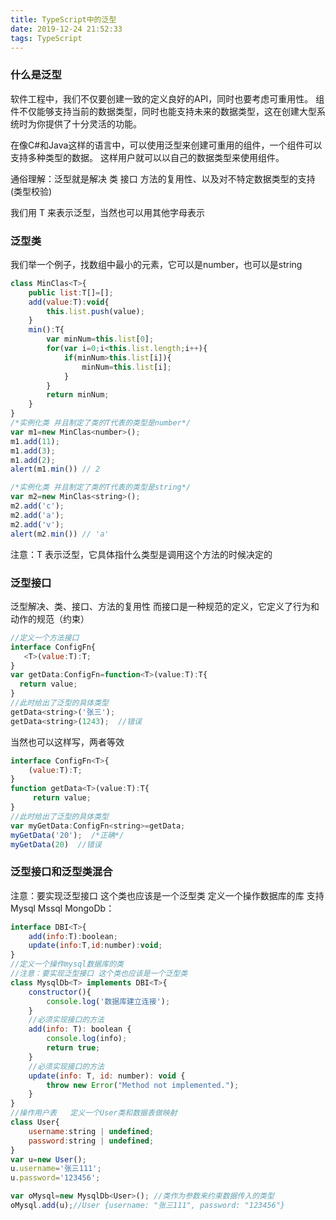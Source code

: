 ```yaml
---
title: TypeScript中的泛型
date: 2019-12-24 21:52:33
tags: TypeScript
---
```

### 什么是泛型
软件工程中，我们不仅要创建一致的定义良好的API，同时也要考虑可重用性。 组件不仅能够支持当前的数据类型，同时也能支持未来的数据类型，这在创建大型系统时为你提供了十分灵活的功能。

在像C#和Java这样的语言中，可以使用泛型来创建可重用的组件，一个组件可以支持多种类型的数据。 这样用户就可以以自己的数据类型来使用组件。

通俗理解：泛型就是解决 类 接口 方法的复用性、以及对不特定数据类型的支持(类型校验)

我们用 T 来表示泛型，当然也可以用其他字母表示

### 泛型类
我们举一个例子，找数组中最小的元素，它可以是number，也可以是string
```javascript
class MinClas<T>{
    public list:T[]=[];
    add(value:T):void{
        this.list.push(value);
    }
    min():T{        
        var minNum=this.list[0];
        for(var i=0;i<this.list.length;i++){
            if(minNum>this.list[i]){
                minNum=this.list[i];
            }
        }
        return minNum;
    }
}
/*实例化类 并且制定了类的T代表的类型是number*/
var m1=new MinClas<number>();   
m1.add(11);
m1.add(3);
m1.add(2);
alert(m1.min()) // 2

/*实例化类 并且制定了类的T代表的类型是string*/
var m2=new MinClas<string>();   
m2.add('c');
m2.add('a');
m2.add('v');
alert(m2.min()) // 'a'
```
注意：T 表示泛型，它具体指什么类型是调用这个方法的时候决定的

### 泛型接口
泛型解决、类、接口、方法的复用性
而接口是一种规范的定义，它定义了行为和动作的规范（约束）
```javascript
//定义一个方法接口
interface ConfigFn{
   <T>(value:T):T;
}
var getData:ConfigFn=function<T>(value:T):T{
  return value;
}
//此时给出了泛型的具体类型
getData<string>('张三');
getData<string>(1243);  //错误
```
当然也可以这样写，两者等效
```javascript
interface ConfigFn<T>{
    (value:T):T;
}
function getData<T>(value:T):T{
     return value;
}
//此时给出了泛型的具体类型
var myGetData:ConfigFn<string>=getData;     
myGetData('20');  /*正确*/
myGetData(20)  //错误
```
### 泛型接口和泛型类混合
注意：要实现泛型接口 这个类也应该是一个泛型类
定义一个操作数据库的库  支持 Mysql Mssql  MongoDb：
```javascript
interface DBI<T>{
    add(info:T):boolean;
    update(info:T,id:number):void;
}
//定义一个操作mysql数据库的类       
//注意：要实现泛型接口 这个类也应该是一个泛型类
class MysqlDb<T> implements DBI<T>{
    constructor(){
        console.log('数据库建立连接');
    }
    //必须实现接口的方法
    add(info: T): boolean {
        console.log(info);
        return true;
    }
    //必须实现接口的方法    
    update(info: T, id: number): void {
        throw new Error("Method not implemented.");
    }
}
//操作用户表   定义一个User类和数据表做映射
class User{
    username:string | undefined;
    password:string | undefined;
}
var u=new User();
u.username='张三111';
u.password='123456';

var oMysql=new MysqlDb<User>(); //类作为参数来约束数据传入的类型 
oMysql.add(u);//User {username: "张三111", password: "123456"}
```